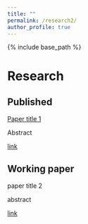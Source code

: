 ```yaml
---
title: ""
permalink: /research2/
author_profile: true
---
```


{% include base_path %}

Research
=====
## Published


[Paper title 1](google.com)

Abstract


[link](http://google.com)


## Working paper
paper title 2

abstract

[link](google.com)
